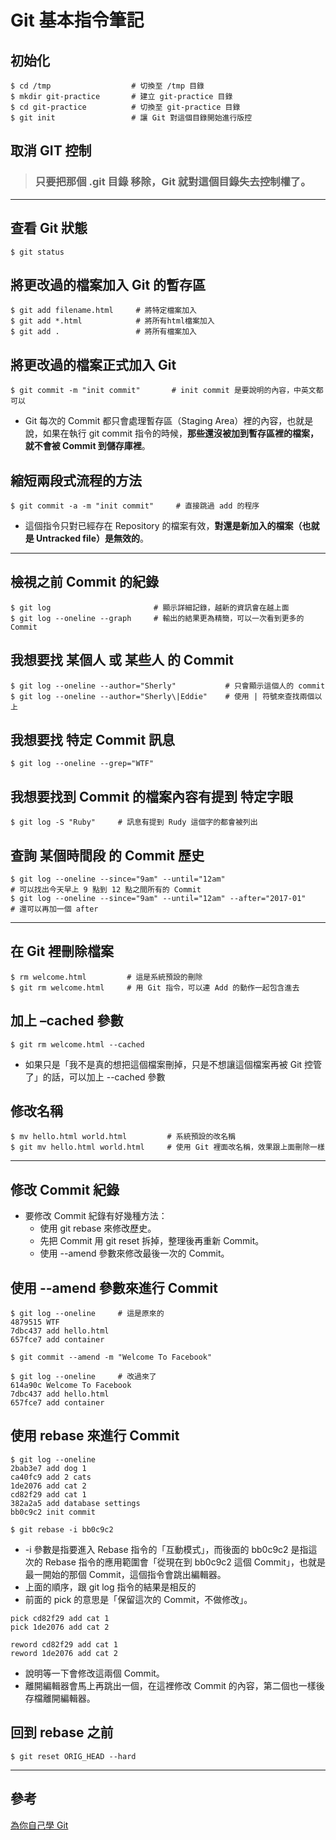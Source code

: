 # Git 基本指令筆記

## 初始化

```
$ cd /tmp                  # 切換至 /tmp 目錄
$ mkdir git-practice       # 建立 git-practice 目錄
$ cd git-practice          # 切換至 git-practice 目錄
$ git init                 # 讓 Git 對這個目錄開始進行版控
```

## 取消 GIT 控制

> ### 只要把那個 **.git 目錄** 移除，Git 就對這個目錄失去控制權了。

---

## 查看 Git 狀態

```
$ git status
```

## 將更改過的檔案加入 Git 的暫存區

```
$ git add filename.html     # 將特定檔案加入
$ git add *.html            # 將所有html檔案加入
$ git add .                 # 將所有檔案加入
```

## 將更改過的檔案正式加入 Git

```
$ git commit -m "init commit"       # init commit 是要說明的內容，中英文都可以
```

-   Git 每次的 Commit 都只會處理暫存區（Staging Area）裡的內容，也就是說，如果在執行 git commit 指令的時候，**那些還沒被加到暫存區裡的檔案，就不會被 Commit 到儲存庫裡**。

## 縮短兩段式流程的方法

```
$ git commit -a -m "init commit"     # 直接跳過 add 的程序
```

-   這個指令只對已經存在 Repository 的檔案有效，**對還是新加入的檔案（也就是 Untracked file）是無效的**。

---

## 檢視之前 Commit 的紀錄

```
$ git log                       # 顯示詳細記錄，越新的資訊會在越上面
$ git log --oneline --graph     # 輸出的結果更為精簡，可以一次看到更多的 Commit
```

## 我想要找 某個人 或 某些人 的 Commit

```
$ git log --oneline --author="Sherly"           # 只會顯示這個人的 commit
$ git log --oneline --author="Sherly\|Eddie"    # 使用 | 符號來查找兩個以上
```

## 我想要找 特定 Commit 訊息

```
$ git log --oneline --grep="WTF"
```

## 我想要找到 Commit 的檔案內容有提到 特定字眼

```
$ git log -S "Ruby"     # 訊息有提到 Rudy 這個字的都會被列出
```

## 查詢 某個時間段 的 Commit 歷史

```
$ git log --oneline --since="9am" --until="12am"                       # 可以找出今天早上 9 點到 12 點之間所有的 Commit
$ git log --oneline --since="9am" --until="12am" --after="2017-01"     # 還可以再加一個 after
```

---

## 在 Git 裡刪除檔案

```
$ rm welcome.html         # 這是系統預設的刪除
$ git rm welcome.html     # 用 Git 指令，可以連 Add 的動作一起包含進去

```

## 加上 –cached 參數

```
$ git rm welcome.html --cached
```

-   如果只是「我不是真的想把這個檔案刪掉，只是不想讓這個檔案再被 Git 控管了」的話，可以加上 --cached 參數

## 修改名稱

```
$ mv hello.html world.html         # 系統預設的改名稱
$ git mv hello.html world.html     # 使用 Git 裡面改名稱，效果跟上面刪除一樣
```

---

## 修改 Commit 紀錄

-   要修改 Commit 紀錄有好幾種方法：
    -   使用 git rebase 來修改歷史。
    -   先把 Commit 用 git reset 拆掉，整理後再重新 Commit。
    -   使用 --amend 參數來修改最後一次的 Commit。

## 使用 --amend 參數來進行 Commit

```
$ git log --oneline     # 這是原來的
4879515 WTF
7dbc437 add hello.html
657fce7 add container
```

```
$ git commit --amend -m "Welcome To Facebook"
```

```
$ git log --oneline     # 改過來了
614a90c Welcome To Facebook
7dbc437 add hello.html
657fce7 add container
```

## 使用 rebase 來進行 Commit

```
$ git log --oneline
2bab3e7 add dog 1
ca40fc9 add 2 cats
1de2076 add cat 2
cd82f29 add cat 1
382a2a5 add database settings
bb0c9c2 init commit
```

```
$ git rebase -i bb0c9c2
```

-   -i 參數是指要進入 Rebase 指令的「互動模式」，而後面的 bb0c9c2 是指這次的 Rebase 指令的應用範圍會「從現在到 bb0c9c2 這個 Commit」，也就是最一開始的那個 Commit，這個指令會跳出編輯器。
-   上面的順序，跟 git log 指令的結果是相反的
-   前面的 pick 的意思是「保留這次的 Commit，不做修改」。

```
pick cd82f29 add cat 1
pick 1de2076 add cat 2
```

```
reword cd82f29 add cat 1
reword 1de2076 add cat 2
```

-   說明等一下會修改這兩個 Commit。
-   離開編輯器會馬上再跳出一個，在這裡修改 Commit 的內容，第二個也一樣後存檔離開編輯器。

## 回到 rebase 之前

```
$ git reset ORIG_HEAD --hard
```

---

## 參考

[為你自己學 Git](https://gitbook.tw/ "link")

